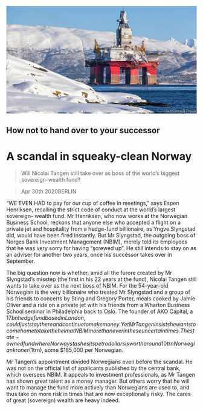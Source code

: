 ![](./images/20200502_EUP001_0.jpg)

## How not to hand over to your successor

# A scandal in squeaky-clean Norway

> Will Nicolai Tangen still take over as boss of the world’s biggest sovereign-wealth fund?

> Apr 30th 2020BERLIN

“WE EVEN HAD to pay for our cup of coffee in meetings,” says Espen Henriksen, recalling the strict code of conduct at the world’s largest sovereign- wealth fund. Mr Henriksen, who now works at the Norwegian Business School, reckons that anyone else who accepted a flight on a private jet and hospitality from a hedge-fund billionaire, as Yngve Slyngstad did, would have been fired instantly. But Mr Slyngstad, the outgoing boss of Norges Bank Investment Management (NBIM), merely told its employees that he was very sorry for having “screwed up”. He still intends to stay on as an adviser for another two years, once his successor takes over in September.

The big question now is whether, amid all the furore created by Mr Slyngstad’s misstep (the first in his 22 years at the fund), Nicolai Tangen still wants to take over as the next boss of NBIM. For the 54-year-old Norwegian is the very billionaire who treated Mr Slyngstad and a group of his friends to concerts by Sting and Gregory Porter, meals cooked by Jamie Oliver and a ride on a private jet with his friends from a Wharton Business School seminar in Philadelphia back to Oslo. The founder of AKO Capital, a $17bn hedge fund based in London, could just stay there and continue to make money. Yet Mr Tangen insists he wants to come home to take the helm at NBIM more than ever in these uncertain times. The state-owned fund where Norway stashes its petrodollars is worth around 10trn Norwegian kroner ($1trn), some $185,000 per Norwegian.

Mr Tangen’s appointment divided Norwegians even before the scandal. He was not on the official list of applicants published by the central bank, which oversees NBIM. It appeals to investment professionals, as Mr Tangen has shown great talent as a money manager. But others worry that he will want to manage the fund more actively than Norwegians are used to, and thus take on more risk in times that are now exceptionally risky. The cares of great (sovereign) wealth are heavy indeed.